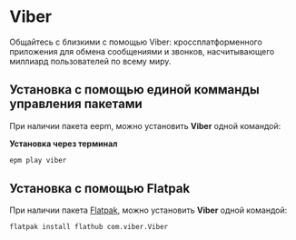 # Viber

Общайтесь с близкими с помощью Viber: кроссплатформенного приложения для обмена сообщениями и звонков, насчитывающего миллиард пользователей по всему миру.

## Установка c помощью единой комманды управления пакетами 

При наличии пакета eepm, можно установить **Viber** одной командой:

**Установка через терминал**

```bash
epm play viber
```

## Установка c помощью Flatpak<Badge type="info" text="flatpak" />

При наличии пакета [Flatpak](/flatpak), можно установить **Viber** одной командой:

```bash
flatpak install flathub com.viber.Viber
```
